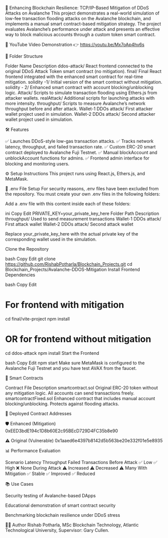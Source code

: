 🚀 Enhancing Blockchain Resilience: TCP/IP-Based Mitigation of DDoS Attacks on Avalanche
This project demonstrates a real-world simulation of low-fee transaction flooding attacks on the Avalanche blockchain, and implements a manual smart contract-based mitigation strategy. The project evaluates Avalanche’s performance under attack and presents an effective way to block malicious accounts through a custom token smart contract.

🔗 YouTube Video Demonstration
👉 https://youtu.be/Mx7oAp4hv6s

📁 Folder Structure

Folder Name	Description
ddos-attack/	React frontend connected to the original DDoS Attack Token smart contract (no mitigation).
final/	Final React frontend integrated with the enhanced smart contract for real-time mitigation.
solidity -1/	Initial version of the smart contract without mitigation.
solidity - 2/	Enhanced smart contract with account blocking/unblocking logic.
Attack/	Scripts to simulate transaction flooding using Ethers.js from attacker wallets.
realAttack/	Additional scripts for launching attacks with more intensity.
throughput/	Scripts to measure Avalanche’s network throughput before and after attack.
Wallet-1 DDOs attack/	First attacker wallet project used in simulation.
Wallet-2 DDOs attack/	Second attacker wallet project used in simulation.

🛠️ Features

✅ Launches DDoS-style low-gas transaction attacks.
✅ Tracks network latency, throughput, and failed transaction rate.
✅ Custom ERC-20 smart contract deployed to Avalanche Fuji Testnet.
✅ Manual blockAccount and unblockAccount functions for admins.
✅ Frontend admin interface for blocking and monitoring users.

⚙️ Setup Instructions
This project runs using React.js, Ethers.js, and MetaMask.

🔐 .env File Setup
For security reasons, .env files have been excluded from the repository. You must create your own .env files in the following folders:

Add a .env file with this content inside each of these folders:

ini
Copy
Edit
PRIVATE_KEY=your_private_key_here
Folder Path	Description
throughput/	Used to send measurement transactions
Wallet-1 DDOs attack/	First attack wallet
Wallet-2 DDOs attack/	Second attack wallet

Replace your_private_key_here with the actual private key of the corresponding wallet used in the simulation.

Clone the Repository

bash
Copy
Edit
git clone https://github.com/RishabPotharla/Blockchain_Projects.git
cd Blockchain_Projects/Avalanche-DDOS-Mitigation
Install Frontend Dependencies

bash
Copy
Edit
# For frontend with mitigation
cd final/vite-project
npm install

# OR for frontend without mitigation
cd ddos-attack
npm install
Start the Frontend

bash
Copy
Edit
npm start
Make sure MetaMask is configured to the Avalanche Fuji Testnet and you have test AVAX from the faucet.

🔐 Smart Contracts

Contract File	Description
smartcontract.sol	Original ERC-20 token without any mitigation logic. All accounts can send transactions freely.
smartcontractFixed.sol	Enhanced contract that includes manual account blocking/unblocking. Protects against flooding attacks.

🔑 Deployed Contract Addresses

🛡️ Enhanced (Mitigation)
0xEED3bdE194c1D8b60E2c95BEcD729D4FC35b8e90

⚠️ Original (Vulnerable)
0x1aaed6e4397b8142d5b563be20e332f01e5e8935

📊 Performance Evaluation

Scenario	Latency	Throughput	Failed Transactions
Before Attack	✅ Low	✅ High	❌ None
During Attack	⚠️ Increased	⚠️ Decreased	⚠️ Many
With Mitigation	✅ Stable	✅ Improved	✅ Reduced

📚 Use Cases

Security testing of Avalanche-based DApps

Educational demonstration of smart contract security

Benchmarking blockchain resilience under DDoS stress

👨‍💻 Author
Rishab Potharla,
MSc Blockchain Technology, Atlantic Technological University,
Supervisor: Gary Cullen.
